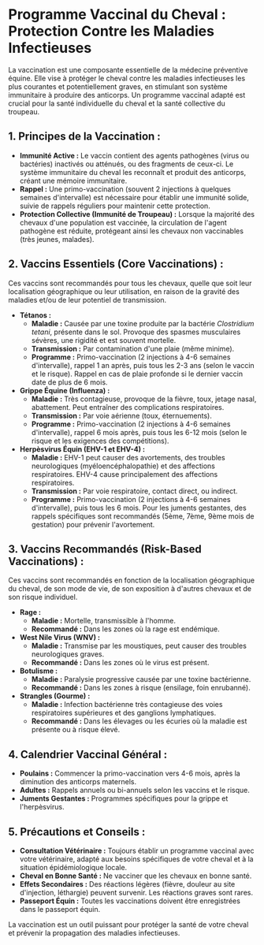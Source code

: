 # Programme Vaccinal du Cheval : Protection Contre les Maladies Infectieuses

La vaccination est une composante essentielle de la médecine préventive équine. Elle vise à protéger le cheval contre les maladies infectieuses les plus courantes et potentiellement graves, en stimulant son système immunitaire à produire des anticorps. Un programme vaccinal adapté est crucial pour la santé individuelle du cheval et la santé collective du troupeau.

## 1. Principes de la Vaccination :

*   **Immunité Active :** Le vaccin contient des agents pathogènes (virus ou bactéries) inactivés ou atténués, ou des fragments de ceux-ci. Le système immunitaire du cheval les reconnaît et produit des anticorps, créant une mémoire immunitaire.
*   **Rappel :** Une primo-vaccination (souvent 2 injections à quelques semaines d'intervalle) est nécessaire pour établir une immunité solide, suivie de rappels réguliers pour maintenir cette protection.
*   **Protection Collective (Immunité de Troupeau) :** Lorsque la majorité des chevaux d'une population est vaccinée, la circulation de l'agent pathogène est réduite, protégeant ainsi les chevaux non vaccinables (très jeunes, malades).

## 2. Vaccins Essentiels (Core Vaccinations) :

Ces vaccins sont recommandés pour tous les chevaux, quelle que soit leur localisation géographique ou leur utilisation, en raison de la gravité des maladies et/ou de leur potentiel de transmission.

*   **Tétanos :**
    *   **Maladie :** Causée par une toxine produite par la bactérie *Clostridium tetani*, présente dans le sol. Provoque des spasmes musculaires sévères, une rigidité et est souvent mortelle.
    *   **Transmission :** Par contamination d'une plaie (même minime).
    *   **Programme :** Primo-vaccination (2 injections à 4-6 semaines d'intervalle), rappel 1 an après, puis tous les 2-3 ans (selon le vaccin et le risque). Rappel en cas de plaie profonde si le dernier vaccin date de plus de 6 mois.
*   **Grippe Équine (Influenza) :**
    *   **Maladie :** Très contagieuse, provoque de la fièvre, toux, jetage nasal, abattement. Peut entraîner des complications respiratoires.
    *   **Transmission :** Par voie aérienne (toux, éternuements).
    *   **Programme :** Primo-vaccination (2 injections à 4-6 semaines d'intervalle), rappel 6 mois après, puis tous les 6-12 mois (selon le risque et les exigences des compétitions).
*   **Herpèsvirus Équin (EHV-1 et EHV-4) :**
    *   **Maladie :** EHV-1 peut causer des avortements, des troubles neurologiques (myéloencéphalopathie) et des affections respiratoires. EHV-4 cause principalement des affections respiratoires.
    *   **Transmission :** Par voie respiratoire, contact direct, ou indirect.
    *   **Programme :** Primo-vaccination (2 injections à 4-6 semaines d'intervalle), puis tous les 6 mois. Pour les juments gestantes, des rappels spécifiques sont recommandés (5ème, 7ème, 9ème mois de gestation) pour prévenir l'avortement.

## 3. Vaccins Recommandés (Risk-Based Vaccinations) :

Ces vaccins sont recommandés en fonction de la localisation géographique du cheval, de son mode de vie, de son exposition à d'autres chevaux et de son risque individuel.

*   **Rage :**
    *   **Maladie :** Mortelle, transmissible à l'homme.
    *   **Recommandé :** Dans les zones où la rage est endémique.
*   **West Nile Virus (WNV) :**
    *   **Maladie :** Transmise par les moustiques, peut causer des troubles neurologiques graves.
    *   **Recommandé :** Dans les zones où le virus est présent.
*   **Botulisme :**
    *   **Maladie :** Paralysie progressive causée par une toxine bactérienne.
    *   **Recommandé :** Dans les zones à risque (ensilage, foin enrubanné).
*   **Strangles (Gourme) :**
    *   **Maladie :** Infection bactérienne très contagieuse des voies respiratoires supérieures et des ganglions lymphatiques.
    *   **Recommandé :** Dans les élevages ou les écuries où la maladie est présente ou à risque élevé.

## 4. Calendrier Vaccinal Général :

*   **Poulains :** Commencer la primo-vaccination vers 4-6 mois, après la diminution des anticorps maternels.
*   **Adultes :** Rappels annuels ou bi-annuels selon les vaccins et le risque.
*   **Juments Gestantes :** Programmes spécifiques pour la grippe et l'herpèsvirus.

## 5. Précautions et Conseils :

*   **Consultation Vétérinaire :** Toujours établir un programme vaccinal avec votre vétérinaire, adapté aux besoins spécifiques de votre cheval et à la situation épidémiologique locale.
*   **Cheval en Bonne Santé :** Ne vacciner que les chevaux en bonne santé.
*   **Effets Secondaires :** Des réactions légères (fièvre, douleur au site d'injection, léthargie) peuvent survenir. Les réactions graves sont rares.
*   **Passeport Équin :** Toutes les vaccinations doivent être enregistrées dans le passeport équin.

La vaccination est un outil puissant pour protéger la santé de votre cheval et prévenir la propagation des maladies infectieuses.
